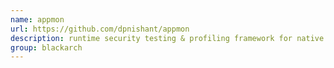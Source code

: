```yaml
---
name: appmon
url: https://github.com/dpnishant/appmon
description: runtime security testing & profiling framework for native apps on macOS, iOS & android and it is built using Frida. URL : https://github.com/dpnishant/appmon Groups : blackarch blackarch-mobile blackarch-scanner
group: blackarch
---
```

